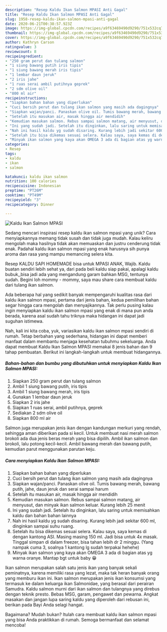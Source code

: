```yaml
---
description: "Resep Kaldu Ikan Salmon MPASI Anti Gagal"
title: "Resep Kaldu Ikan Salmon MPASI Anti Gagal"
slug: 1958-resep-kaldu-ikan-salmon-mpasi-anti-gagal
date: 2020-06-21T00:38:57.923Z
image: https://img-global.cpcdn.com/recipes/a9f63469490d9290/751x532cq70/kaldu-ikan-salmon-mpasi-foto-resep-utama.jpg
thumbnail: https://img-global.cpcdn.com/recipes/a9f63469490d9290/751x532cq70/kaldu-ikan-salmon-mpasi-foto-resep-utama.jpg
cover: https://img-global.cpcdn.com/recipes/a9f63469490d9290/751x532cq70/kaldu-ikan-salmon-mpasi-foto-resep-utama.jpg
author: Kathryn Carson
ratingvalue: 3
reviewcount: 8
recipeingredient:
- "250 gram perut dan tulang salmon"
- "1 siung bawang putih iris tipis"
- "1 siung bawang merah iris tipis"
- "1 lembar daun jeruk"
- "2 iris jahe"
- "1 ruas serai ambil putihnya geprek"
- "2 sdm olive oil"
- "800 ml air"
recipeinstructions:
- "Siapkan bahan bahan yang diperlukan"
- "Cuci bersih perut dan tulang ikan salmon yang masih ada dagingnya"
- "Siapkan wajan/panci. Panaskan olive oil. Tumis bawang merah, bawang putih, jahe, daun jeruk dan serai sampai harum"
- "Setelah itu masukan air, masak hingga air mendidih"
- "Kemudian masukan salmon. Rebus sampai salmon matang, air menyusut, dan minyak ikan salmon keluar. Kurang lebih 25 menit"
- "Ini yang sudah jadi. Setelah itu dinginkan, lalu saring untuk memisahkan kaldu dan bahan bahan lainnya"
- "Nah ini hasil kaldu yg sudah disaring. Kurang lebih jadi sekitar 600 ml, dinginkan sampai suhu ruang."
- "Setelah itu bisa dikemas sesuai selera. Kalau saya, saya kemas di dengan kantong ASI. Masing masing 150 ml. Jadi bisa untuk 4x masak. Tinggal simpan di dalam freezer, bisa tahan lebih dr 2 minggu. (Yang nampak cuma 3, soalnya 1 kantong lg sudah terpakai hehehe)"
- "Minyak ikan salmon yang kaya akan OMEGA 3 ada di bagian atas yg warna oranye. Mantap bgt untuk baby 😁"
categories:
- Resep
tags:
- kaldu
- ikan
- salmon

katakunci: kaldu ikan salmon 
nutrition: 100 calories
recipecuisine: Indonesian
preptime: "PT26M"
cooktime: "PT49M"
recipeyield: "3"
recipecategory: Dinner

---
```



![Kaldu Ikan Salmon MPASI](https://img-global.cpcdn.com/recipes/a9f63469490d9290/751x532cq70/kaldu-ikan-salmon-mpasi-foto-resep-utama.jpg)

Sedang mencari inspirasi resep kaldu ikan salmon mpasi yang unik? Cara menyiapkannya memang tidak susah dan tidak juga mudah. Kalau keliru mengolah maka hasilnya tidak akan memuaskan dan justru cenderung tidak enak. Padahal kaldu ikan salmon mpasi yang enak harusnya sih punya aroma dan rasa yang mampu memancing selera kita.

Resep KALDU SAPI HOMEMADE bisa untuk MPASI ANAK, Wajib. Kaldu buatan sendiri lebih sehat ya, dari pada beli kaldu siap pakai, apalagi kaldu bubuk,,bisa jadi ada yang mengandung garam bahkan MSG, tentunya sudah. Begini loh mommy - mommy, saya mau share cara membuat kaldu dari tulang ikan salmon.

Ada beberapa hal yang sedikit banyak mempengaruhi kualitas rasa dari kaldu ikan salmon mpasi, pertama dari jenis bahan, kedua pemilihan bahan segar hingga cara mengolah dan menyajikannya. Tak perlu pusing kalau ingin menyiapkan kaldu ikan salmon mpasi yang enak di mana pun anda berada, karena asal sudah tahu triknya maka hidangan ini dapat jadi suguhan istimewa.


Nah, kali ini kita coba, yuk, variasikan kaldu ikan salmon mpasi sendiri di rumah. Tetap berbahan yang sederhana, hidangan ini dapat memberi manfaat dalam membantu menjaga kesehatan tubuhmu sekeluarga. Anda dapat membuat Kaldu Ikan Salmon MPASI memakai 8 jenis bahan dan 9 tahap pembuatan. Berikut ini langkah-langkah untuk membuat hidangannya.

<!--inarticleads1-->

##### Bahan-bahan dan bumbu yang dibutuhkan untuk menyiapkan Kaldu Ikan Salmon MPASI:

1. Siapkan 250 gram perut dan tulang salmon
1. Ambil 1 siung bawang putih, iris tipis
1. Ambil 1 siung bawang merah, iris tipis
1. Gunakan 1 lembar daun jeruk
1. Siapkan 2 iris jahe
1. Siapkan 1 ruas serai, ambil putihnya, geprek
1. Sediakan 2 sdm olive oil
1. Siapkan 800 ml air


Salmon juga merupakan jenis ikan dengan kandungan merkuri yang rendah, sehingga aman diberikan pada si kecil. Untuk membuat nasi merah salmon brokoli ada dua jenis beras merah yang bisa dipilih. Ambil ikan salmon dan brokoli, lalu potong kecil-kecil. Ambil bawang merah dan bawang putih, kemudian parut menggunakan parutan keju. 

<!--inarticleads2-->

##### Cara menyiapkan Kaldu Ikan Salmon MPASI:

1. Siapkan bahan bahan yang diperlukan
1. Cuci bersih perut dan tulang ikan salmon yang masih ada dagingnya
1. Siapkan wajan/panci. Panaskan olive oil. Tumis bawang merah, bawang putih, jahe, daun jeruk dan serai sampai harum
1. Setelah itu masukan air, masak hingga air mendidih
1. Kemudian masukan salmon. Rebus sampai salmon matang, air menyusut, dan minyak ikan salmon keluar. Kurang lebih 25 menit
1. Ini yang sudah jadi. Setelah itu dinginkan, lalu saring untuk memisahkan kaldu dan bahan bahan lainnya
1. Nah ini hasil kaldu yg sudah disaring. Kurang lebih jadi sekitar 600 ml, dinginkan sampai suhu ruang.
1. Setelah itu bisa dikemas sesuai selera. Kalau saya, saya kemas di dengan kantong ASI. Masing masing 150 ml. Jadi bisa untuk 4x masak. Tinggal simpan di dalam freezer, bisa tahan lebih dr 2 minggu. (Yang nampak cuma 3, soalnya 1 kantong lg sudah terpakai hehehe)
1. Minyak ikan salmon yang kaya akan OMEGA 3 ada di bagian atas yg warna oranye. Mantap bgt untuk baby 😁


Ikan salmon merupakan salah satu jenis ikan yang banyak sekali peminatnya, karena memiliki rasa yang lezat, maka tak heran banyak orang yang memburu ikan ini. Ikan salmon merupakan jenis ikan konsumsi yang termasuk ke dalam keluarga ikan Salmonidae, yang berasal dari perairan Samudra. Kaldu salmon murni dari ikan salmon dan tulangnya yang direbus dengan teknik presto. Bebas MSG, garam, pengawet dan pewarna. Angkat masakan dan jangan lupa saring kaldu yang diperoleh dari rebusan ini, berikan pada Bayi Anda selagi hangat. 

Bagaimana? Mudah bukan? Itulah cara membuat kaldu ikan salmon mpasi yang bisa Anda praktikkan di rumah. Semoga bermanfaat dan selamat mencoba!
